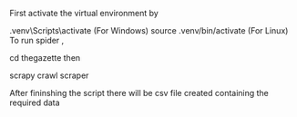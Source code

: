 First activate the virtual environment by

.venv\Scripts\activate (For Windows)
source .venv/bin/activate (For Linux)
To run spider ,

cd thegazette
then


scrapy crawl scraper

After fininshing the script there will be  csv file created containing the required data
